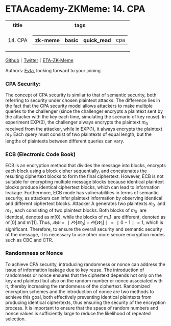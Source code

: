 # ETAAcademy-ZKMeme: 14. CPA

<table>
  <tr>
    <th>title</th>
    <th>tags</th>
  </tr>
  <tr>
    <td>14. CPA</td>
    <td>
      <table>
        <tr>
          <th>zk-meme</th>
          <th>basic</th>
          <th>quick_read</th>
          <td>cpa</td>
        </tr>
      </table>
    </td>
  </tr>
</table>

[Github](https://github.com/ETAAcademy)｜[Twitter](https://twitter.com/ETAAcademy)｜[ETA-ZK-Meme](https://github.com/ETAAcademy/ETAAcademy-ZK-Meme)

Authors: [Evta](https://twitter.com/pwhattie), looking forward to your joining

### CPA Security:

The concept of CPA security is similar to that of semantic security, both referring to security under chosen plaintext attacks. The difference lies in the fact that the CPA security model allows attackers to make multiple queries to the challenger (since the challenger encrypts a plaintext sent by the attacker with the key each time, simulating the scenario of key reuse). In experiment EXP(0), the challenger always encrypts the plaintext $m_0$ ​ received from the attacker, while in EXP(1), it always encrypts the plaintext $m_1$. Each query must consist of two plaintexts of equal length, but the lengths of plaintexts between different queries can vary.

### ECB (Electronic Code Book)

ECB is an encryption method that divides the message into blocks, encrypts each block using a block cipher sequentially, and concatenates the resulting ciphertext blocks to form the final ciphertext. However, ECB is not suitable for encrypting multiple message blocks because identical plaintext blocks produce identical ciphertext blocks, which can lead to information leakage. Furthermore, ECB mode has vulnerabilities in terms of semantic security, as attackers can infer plaintext information by observing identical and different ciphertext blocks. Attacker A generates two plaintexts $m_0$ ​ and $m_1$ , each consisting of two plaintext blocks. Both blocks of $m_0$ ​ are identical, denoted as m[0], while the blocks of m_1 ​ are different, denoted as m′[0] and m′[1]. Thus, $𝐴𝑑𝑣 = ∣𝑃𝑟[𝑊_0] − 𝑃𝑟 [𝑊_1 ] ∣ = ∣ 0 − 1 ∣ = 1$, which is significant. Therefore, to ensure the overall security and semantic security of the message, it is necessary to use other more secure encryption modes such as CBC and CTR.

### Randomness or Nonce

To achieve CPA security, introducing randomness or nonce can address the issue of information leakage due to key reuse. The introduction of randomness or nonce ensures that the ciphertext depends not only on the key and plaintext but also on the random number or nonce associated with it, thereby increasing the randomness of the ciphertext. Randomized encryption schemes and the introduction of nonce are two methods to achieve this goal, both effectively preventing identical plaintexts from producing identical ciphertexts, thus ensuring the security of the encryption process. It is important to ensure that the space of random numbers and nonce values is sufficiently large to reduce the likelihood of repeated selection.
